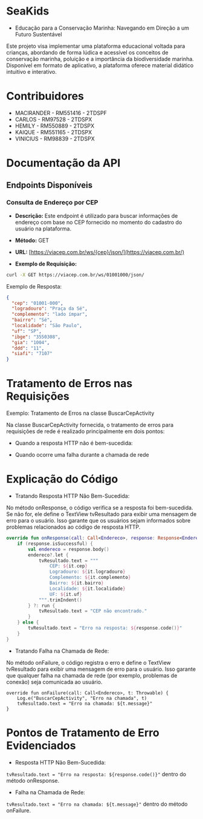 # SeaKids

- Educação para a Conservação Marinha: Navegando em Direção a um Futuro Sustentável

Este projeto visa implementar uma plataforma educacional voltada para crianças, abordando de forma lúdica e acessível os conceitos de conservação marinha, poluição e a importância da biodiversidade marinha. Disponível em formato de aplicativo, a plataforma oferece material didático intuitivo e interativo. 

# Contribuidores

- MACIRANDER - RM551416 - 2TDSPF
- CARLOS - RM97528 - 2TDSPX
- HEMILY - RM550889 - 2TDSPX
- KAIQUE - RM551165 - 2TDSPX
- VINICIUS - RM98839 - 2TDSPX

# Documentação da API

## Endpoints Disponíveis

### Consulta de Endereço por CEP

- **Descrição:** Este endpoint é utilizado para buscar informações de endereço com base no CEP fornecido no momento do cadastro do usuário na plataforma.
  
- **Método:** GET
  
- **URL:** [https://viacep.com.br/ws/{cep}/json/](https://viacep.com.br/)

- **Exemplo de Requisição:** 
```bash
curl -X GET https://viacep.com.br/ws/01001000/json/
```

Exemplo de Resposta:
```json
{
  "cep": "01001-000",
  "logradouro": "Praça da Sé",
  "complemento": "lado ímpar",
  "bairro": "Sé",
  "localidade": "São Paulo",
  "uf": "SP",
  "ibge": "3550308",
  "gia": "1004",
  "ddd": "11",
  "siafi": "7107"
}
```
# Tratamento de Erros nas Requisições
Exemplo: Tratamento de Erros na classe  BuscarCepActivity

Na classe BuscarCepActivity fornecida, o tratamento de erros para requisições de rede é realizado principalmente em dois pontos:

- Quando a resposta HTTP não é bem-sucedida:

- Quando ocorre uma falha durante a chamada de rede

# Explicação do Código

- Tratando Resposta HTTP Não Bem-Sucedida:

No método onResponse, o código verifica se a resposta foi bem-sucedida. Se não for, ele define o TextView tvResultado para exibir uma mensagem de erro para o usuário. Isso garante que os usuários sejam informados sobre problemas relacionados ao código de resposta HTTP.

```kotlin
override fun onResponse(call: Call<Endereco>, response: Response<Endereco>) {
    if (response.isSuccessful) {
        val endereco = response.body()
        endereco?.let {
            tvResultado.text = """
                CEP: ${it.cep}
                Logradouro: ${it.logradouro}
                Complemento: ${it.complemento}
                Bairro: ${it.bairro}
                Localidade: ${it.localidade}
                UF: ${it.uf}
            """.trimIndent()
        } ?: run {
            tvResultado.text = "CEP não encontrado."
        }
    } else {
        tvResultado.text = "Erro na resposta: ${response.code()}"
    }
}
```

- Tratando Falha na Chamada de Rede:

No método onFailure, o código registra o erro e define o TextView tvResultado para exibir uma mensagem de erro para o usuário. Isso garante que qualquer falha na chamada de rede (por exemplo, problemas de conexão) seja comunicada ao usuário.

```koltin
override fun onFailure(call: Call<Endereco>, t: Throwable) {
    Log.e("BuscarCepActivity", "Erro na chamada", t)
    tvResultado.text = "Erro na chamada: ${t.message}"
}
```

# Pontos de Tratamento de Erro Evidenciados
- Resposta HTTP Não Bem-Sucedida:

```tvResultado.text = "Erro na resposta: ${response.code()}"``` dentro do método onResponse.

- Falha na Chamada de Rede:
  
```tvResultado.text = "Erro na chamada: ${t.message}"``` dentro do método onFailure.



